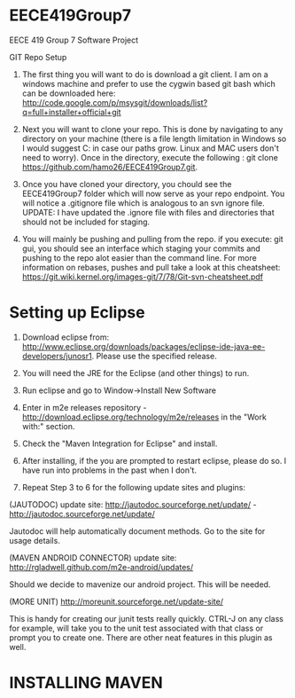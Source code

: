 EECE419Group7
=============

EECE 419 Group 7 Software Project

GIT Repo Setup

1) The first thing you will want to do is download a git client. I am on a windows machine and prefer to use
the cygwin based git bash which can be downloaded here: http://code.google.com/p/msysgit/downloads/list?q=full+installer+official+git

2) Next you will want to clone your repo. This is done by navigating to any directory on your machine (there is a file length
limitation in Windows so I would suggest C: in case our paths grow. Linux and MAC users don't need to worry). Once in 
the directory, execute the following : git clone https://github.com/hamo26/EECE419Group7.git. 

3) Once you have cloned your directory, you chould see the EECE419Group7 folder which will now serve as your repo endpoint.
You will notice a .gitignore file which is analogous to an svn ignore file.
UPDATE: I have updated the .ignore file with files and directories that should not be included for staging.

4) You will mainly be pushing and pulling from the repo. if you execute: git gui, you should see an interface which 
staging your commits and pushing to the repo alot easier than the command line. For more information on rebases, pushes and pull
take a look at this cheatsheet: https://git.wiki.kernel.org/images-git/7/78/Git-svn-cheatsheet.pdf


Setting up Eclipse
==================

1) Download eclipse from: http://www.eclipse.org/downloads/packages/eclipse-ide-java-ee-developers/junosr1. 
Please use the specified release.

2) You will need the JRE for the Eclipse (and other things) to run.

3) Run eclipse and go to Window->Install New Software

4) Enter in m2e releases repository - http://download.eclipse.org/technology/m2e/releases in the "Work with:" section.

5) Check the "Maven Integration for Eclipse" and install.

6) After installing, if the you are prompted to restart eclipse, please do so. I have run into problems in the past when I don't.

7) Repeat Step 3 to 6 for the following update sites and plugins:

(JAUTODOC) update site: http://jautodoc.sourceforge.net/update/ - http://jautodoc.sourceforge.net/update/ 

Jautodoc will help automatically document methods. Go to the site for usage details.

(MAVEN ANDROID CONNECTOR) update site: http://rgladwell.github.com/m2e-android/updates/

Should we decide to mavenize our android project. This will be needed.

(MORE UNIT) http://moreunit.sourceforge.net/update-site/

This is handy for creating our junit tests really quickly. CTRL-J on any class for example, will take you to the unit test
 associated with that class or prompt you to create one. There are other neat features in this plugin as well.
 
INSTALLING MAVEN
================



